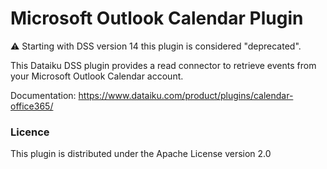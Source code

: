 # Microsoft Outlook Calendar Plugin

⚠️ Starting with DSS version 14 this plugin is considered "deprecated".

This Dataiku DSS plugin provides a read connector to retrieve events from your Microsoft Outlook Calendar account.

Documentation: https://www.dataiku.com/product/plugins/calendar-office365/


### Licence
This plugin is distributed under the Apache License version 2.0
